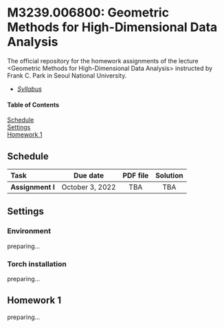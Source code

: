 # M3239.006800: Geometric Methods for High-Dimensional Data Analysis
The official repository for the homework assignments of the lecture &lt;Geometric Methods for High-Dimensional Data Analysis> instructed by Frank C. Park in Seoul National University. 

- *[Syllabus](assets/syllabus.pdf)*

#### Table of Contents  
[Schedule](#Schedule)  
[Settings](#Settings)  
[Homework 1](#Homework-1)  


## Schedule
Task                | Due date              | PDF file   | Solution
:---                |  :---:                |   :---:    | :---:
**Assignment I**    | October 3, 2022       | TBA        | TBA


## Settings
### Environment
preparing...

### Torch installation
preparing...

## Homework 1
preparing...